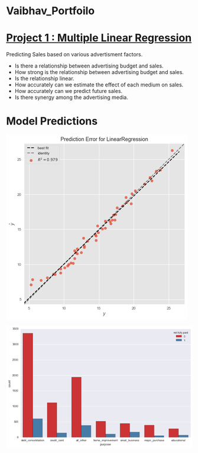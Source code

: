 # Vaibhav_Portfoilo

# [Project 1 : Multiple Linear Regression](https://github.com/vaibhav-dutta/Multiple-Linear-Regression)

Predicting Sales based on various advertisment factors.
* Is there a relationship between advertising budget and sales.
* How strong is the relationship between advertising budget and sales.
* Is the relationship linear.
* How accurately can we estimate the effect of each medium on sales.
* How accurately can we predict future sales.
* Is there synergy among the advertising media.

# Model Predictions
![](/Model%20Fit.png)



![](/Image.png)
